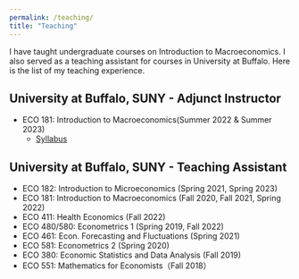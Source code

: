 ```yaml
---
permalink: /teaching/
title: "Teaching"
---
```


 I have taught undergraduate courses on Introduction to Macroeconomics. I also served as a teaching assistant for courses in University at Buffalo. Here is the list of my teaching experience. 


## University at Buffalo, SUNY - Adjunct Instructor
- ECO 181: Introduction to Macroeconomics(Summer 2022 & Summer 2023)
    - [Syllabus](/yushangw/files/pdf/teaching-materials/Syllabus_ECO_181_Summer_2023.pdf)

## University at Buffalo, SUNY - Teaching Assistant
- ECO 182: Introduction to Microeconomics (Spring 2021, Spring 2023)
- ECO 181: Introduction to Macroeconomics (Fall 2020, Fall 2021, Spring 2022)
- ECO 411: Health Economics (Fall 2022)
- ECO 480/580: Econometrics 1 (Spring 2019, Fall 2022)
- ECO 461: Econ. Forecasting and Fluctuations  (Spring 2021)
- ECO 581: Econometrics 2 (Spring 2020)
- ECO 380: Economic Statistics and Data Analysis (Fall 2019)
- ECO 551: Mathematics for Economists（Fall 2018）